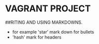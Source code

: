# VAGRANT PROJECT
##RITING AND USING MARKDOWNS.
* for example 'star' mark down for bullets
* 'hash' mark for headers
